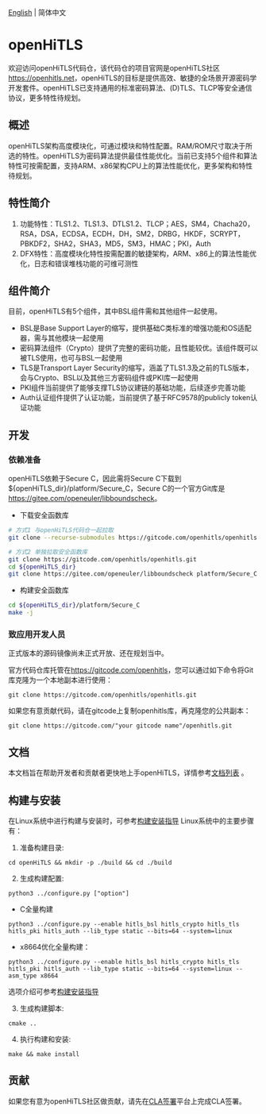 [English](./README.md) | 简体中文

# openHiTLS
欢迎访问openHiTLS代码仓，该代码仓的项目官网是openHiTLS社区<https://openhitls.net>，openHiTLS的目标是提供高效、敏捷的全场景开源密码学开发套件。openHiTLS已支持通用的标准密码算法、(D)TLS、TLCP等安全通信协议，更多特性待规划。

## 概述

openHiTLS架构高度模块化，可通过模块和特性配置。RAM/ROM尺寸取决于所选的特性。openHiTLS为密码算法提供最佳性能优化。当前已支持5个组件和算法特性可按需配置，支持ARM、x86架构CPU上的算法性能优化，更多架构和特性待规划。

## 特性简介

1. 功能特性：TLS1.2、TLS1.3、DTLS1.2、TLCP；AES，SM4，Chacha20，RSA，DSA，ECDSA，ECDH，DH，SM2，DRBG，HKDF，SCRYPT，PBKDF2，SHA2，SHA3，MD5，SM3，HMAC；PKI，Auth
2. DFX特性：高度模块化特性按需配置的敏捷架构，ARM、x86上的算法性能优化，日志和错误堆栈功能的可维可测性

## 组件简介

目前，openHiTLS有5个组件，其中BSL组件需和其他组件一起使用。
- BSL是Base Support Layer的缩写，提供基础C类标准的增强功能和OS适配器，需与其他模块一起使用
- 密码算法组件（Crypto）提供了完整的密码功能，且性能较优。该组件既可以被TLS使用，也可与BSL一起使用
- TLS是Transport Layer Security的缩写，涵盖了TLS1.3及之前的TLS版本，会与Crypto、BSL以及其他三方密码组件或PKI库一起使用
- PKI组件当前提供了能够支撑TLS协议建链的基础功能，后续逐步完善功能
- Auth认证组件提供了认证功能，当前提供了基于RFC9578的publicly token认证功能

## 开发

### 依赖准备

openHiTLS依赖于Secure C，因此需将Secure C下载到${openHiTLS_dir}/platform/Secure_C，Secure C的一个官方Git库是 <https://gitee.com/openeuler/libboundscheck>。

* 下载安全函数库
```bash
# 方式1 与openHiTLS代码仓一起拉取
git clone --recurse-submodules https://gitcode.com/openhitls/openhitls.git

# 方式2 单独拉取安全函数库
git clone https://gitcode.com/openhitls/openhitls.git
cd ${openHiTLS_dir} 
git clone https://gitee.com/openeuler/libboundscheck platform/Secure_C
```

* 构建安全函数库
```bash
cd ${openHiTLS_dir}/platform/Secure_C
make -j
```

### 致应用开发人员

正式版本的源码镜像尚未正式开放、还在规划当中。


官方代码仓库托管在<https://gitcode.com/openhitls>，您可以通过如下命令将Git库克隆为一个本地副本进行使用： 
```
git clone https://gitcode.com/openhitls/openhitls.git
```
如果您有意贡献代码，请在gitcode上复制openhitls库，再克隆您的公共副本： 
```
git clone https://gitcode.com/"your gitcode name"/openhitls.git
```

## 文档

本文档旨在帮助开发者和贡献者更快地上手openHiTLS，详情参考[文档列表](docs/index/index.md) 。

## 构建与安装

在Linux系统中进行构建与安装时，可参考[构建安装指导](docs/zh/4_使用指南/1_构建及安装指导.md)
Linux系统中的主要步骤有：

1. 准备构建目录:
```
cd openHiTLS && mkdir -p ./build && cd ./build
```
2. 生成构建配置:
```
python3 ../configure.py ["option"]
```
* C全量构建
```
python3 ../configure.py --enable hitls_bsl hitls_crypto hitls_tls hitls_pki hitls_auth --lib_type static --bits=64 --system=linux
```

* x8664优化全量构建：
```
python3 ../configure.py --enable hitls_bsl hitls_crypto hitls_tls hitls_pki hitls_auth --lib_type static --bits=64 --system=linux --asm_type x8664
```
选项介绍可参考[构建安装指导](docs/zh/4_使用指南/1_构建及安装指导.md)

3. 生成构建脚本:
```
cmake ..
```
4. 执行构建和安装:
```
make && make install
```

## 贡献

如果您有意为openHiTLS社区做贡献，请先在[CLA签署](https://cla.openhitls.net)平台上完成CLA签署。
